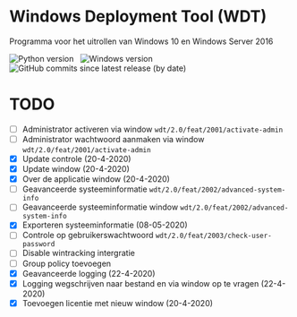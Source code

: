 # Windows Deployment Tool (WDT)
Programma voor het uitrollen van Windows 10 en Windows Server 2016

![Python version](https://img.shields.io/badge/python-3.7-blue) &nbsp;
![Windows version](https://img.shields.io/badge/windows-10-important) &nbsp;
![GitHub commits since latest release (by date)](https://img.shields.io/github/commits-since/jebr/windows-deployment-tool/v1.0?color=green)


# TODO
- [ ] Administrator activeren via window `wdt/2.0/feat/2001/activate-admin`
- [ ] Administrator wachtwoord aanmaken via window `wdt/2.0/feat/2001/activate-admin`
- [x] Update controle (20-4-2020)
- [x] Update window (20-4-2020)
- [x] Over de applicatie window (20-4-2020)
- [ ] Geavanceerde systeeminformatie `wdt/2.0/feat/2002/advanced-system-info`
- [ ] Geavanceerde systeeminformatie window `wdt/2.0/feat/2002/advanced-system-info`
- [x] Exporteren systeeminformatie (08-05-2020)
- [ ] Controle op gebruikerswachtwoord `wdt/2.0/feat/2003/check-user-password`
- [ ] Disable wintracking intergratie
- [ ] Group policy toevoegen
- [x] Geavanceerde logging (22-4-2020)
- [x] Logging wegschrijven naar bestand en via window op te vragen (22-4-2020)
- [x] Toevoegen licentie met nieuw window (20-4-2020)
